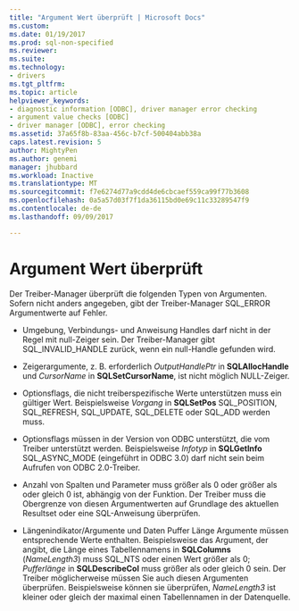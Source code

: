 ```yaml
---
title: "Argument Wert überprüft | Microsoft Docs"
ms.custom: 
ms.date: 01/19/2017
ms.prod: sql-non-specified
ms.reviewer: 
ms.suite: 
ms.technology:
- drivers
ms.tgt_pltfrm: 
ms.topic: article
helpviewer_keywords:
- diagnostic information [ODBC], driver manager error checking
- argument value checks [ODBC]
- driver manager [ODBC], error checking
ms.assetid: 37a65f8b-83aa-456c-b7cf-500404abb38a
caps.latest.revision: 5
author: MightyPen
ms.author: genemi
manager: jhubbard
ms.workload: Inactive
ms.translationtype: MT
ms.sourcegitcommit: f7e6274d77a9cdd4de6cbcaef559ca99f77b3608
ms.openlocfilehash: 0a5a57d03f7f1da36115bd0e69c11c33289547f9
ms.contentlocale: de-de
ms.lasthandoff: 09/09/2017

---
```

# <a name="argument-value-checks"></a>Argument Wert überprüft
Der Treiber-Manager überprüft die folgenden Typen von Argumenten. Sofern nicht anders angegeben, gibt der Treiber-Manager SQL_ERROR Argumentwerte auf Fehler.  
  
-   Umgebung, Verbindungs- und Anweisung Handles darf nicht in der Regel mit null-Zeiger sein. Der Treiber-Manager gibt SQL_INVALID_HANDLE zurück, wenn ein null-Handle gefunden wird.  
  
-   Zeigerargumente, z. B. erforderlich *OutputHandlePtr* in **SQLAllocHandle** und *CursorName* in **SQLSetCursorName**, ist nicht möglich NULL-Zeiger.  
  
-   Optionsflags, die nicht treiberspezifische Werte unterstützen muss ein gültiger Wert. Beispielsweise *Vorgang* in **SQLSetPos** SQL_POSITION, SQL_REFRESH, SQL_UPDATE, SQL_DELETE oder SQL_ADD werden muss.  
  
-   Optionsflags müssen in der Version von ODBC unterstützt, die vom Treiber unterstützt werden. Beispielsweise *Infotyp* in **SQLGetInfo** SQL_ASYNC_MODE (eingeführt in ODBC 3.0) darf nicht sein beim Aufrufen von ODBC 2.0-Treiber.  
  
-   Anzahl von Spalten und Parameter muss größer als 0 oder größer als oder gleich 0 ist, abhängig von der Funktion. Der Treiber muss die Obergrenze von diesen Argumentwerten auf Grundlage des aktuellen Resultset oder eine SQL-Anweisung überprüfen.  
  
-   Längenindikator/Argumente und Daten Puffer Länge Argumente müssen entsprechende Werte enthalten. Beispielsweise das Argument, der angibt, die Länge eines Tabellennamens in **SQLColumns** (*NameLength3*) muss SQL_NTS oder einen Wert größer als 0; *Pufferlänge* in **SQLDescribeCol** muss größer als oder gleich 0 sein. Der Treiber möglicherweise müssen Sie auch diesen Argumenten überprüfen. Beispielsweise können sie überprüfen, *NameLength3* ist kleiner oder gleich der maximal einen Tabellennamen in der Datenquelle.

